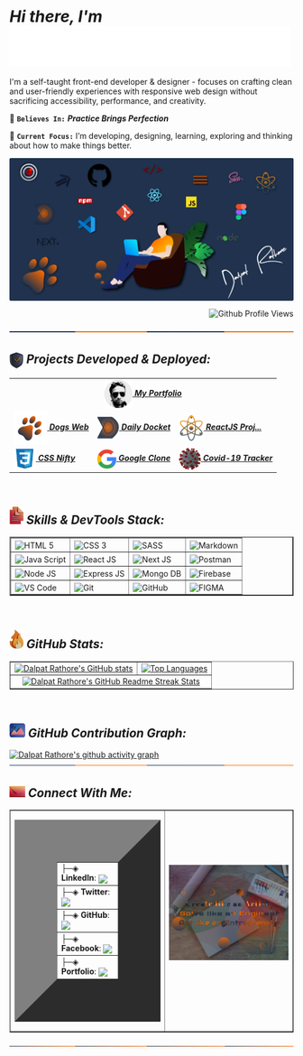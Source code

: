 <h1><i>Hi there,  I'm  <img align="center" alt="Dalpat Rathore" width="500" src="https://github.com/DalpatRathore/dalpatrathore/blob/main/assets/images/myname.gif"> </i> </h1>
<!-- <h1><i>Hi there,  I'm Dalpat Rathore</i></h1> -->

I'm a self-taught front-end developer & designer - focuses on crafting clean and user-friendly experiences with responsive web design without sacrificing accessibility, performance, and creativity.

📌 **`Believes In:`** <strong> *Practice Brings Perfection* </strong>

🎯 **`Current Focus:`** I’m developing, designing, learning, exploring and thinking about how to make things better.

<img align="center" alt="Programmer" src="https://github.com/DalpatRathore/dalpatrathore/blob/main/assets/images/heroImg.webp">
<p align="right"> <img src="https://komarev.com/ghpvc/?username=dalpatrathore&color=001d3d&style=plastic&label=Github+Profile+Views" alt="Github Profile Views" /> </p>
<img align="center" alt="line" src="https://github.com/DalpatRathore/dalpatrathore/blob/main/assets/images/line-1.svg">
<br>

<h2> <img align="top" width="25" src="https://github.com/DalpatRathore/dalpatrathore/blob/main/assets/icons/icon-projects.png" /> <i> Projects Developed & Deployed:</i></h2>

<table border="0">
  <tr>
  
   <td align='center' colspan="3">
      <a href="https://dalpatrathoredev.web.app">
          <img align="center" alt="dalpat rathore" width="50" src="https://github.com/DalpatRathore/dalpatrathore/blob/main/assets/images/dalpatrathore.png" />
             <strong><i>My Portfolio</i></strong>
     </a>
   </td>
 </tr>
  <tr>
    
   <td align='left' >
     <a href="https://dogsdetails.web.app/">
       <img align="center" alt="dogs web" width="60" src="https://github.com/DalpatRathore/dalpatrathore/blob/main/assets/images/dogsweb.png" />
          <strong><i>Dogs Web</i></strong>
    </a>
  </td> 
   <td align='left'>
     <a href="https://dailydocket.web.app/">
        <img align="center" alt="daily docket" width="40" src="https://github.com/DalpatRathore/dalpatrathore/blob/main/assets/images/dailydocket.png" />
             <strong><i>Daily Docket</i></strong>
    </a>
   </td>
    
   <td align='left'>
     <a href="https://react15proj.web.app">
         <img align="center" alt="react 15 projects" width="45" src="https://github.com/DalpatRathore/dalpatrathore/blob/main/assets/images/react15proj.png" />
               <strong><i>ReactJS Proj...</i></strong>
    </a>    
  </td>    
  </tr>
 
  <tr>
  

  <td align='left' >
      <a href="https://cssniftychallenges.netlify.app/">
        <img align="center" alt="CSS Nifty Challenges" width="40" src="https://github.com/DalpatRathore/dalpatrathore/blob/main/assets/icons/css-icon.svg" />
        <strong><i>CSS Nifty</i></strong>
      </a>
        
   </td> 
 
  <td align='left'>
       <a href="https://cloneapp111.web.app/">
        <img align="center"  alt="Google Clone" width="35" src="https://github.com/DalpatRathore/dalpatrathore/blob/main/assets/images/googleclone.png" />
                <strong><i>Google Clone</i></strong>
    </a>
  </td>
    
 <td align='left' >
      <a href="https://covid19tracks.web.app/">
        <img align="center" alt="Covid-19 Tracker" width="40" src="https://github.com/DalpatRathore/dalpatrathore/blob/main/assets/images/covid19.png" />
        <strong><i>Covid-19 Tracker</i></strong>
      </a>
        
   </td>
   
 </tr>
 

</table>
<br>

<h2><img width="25" src="https://github.com/DalpatRathore/dalpatrathore/blob/main/assets/icons/icon-skills.png" /><i> Skills & DevTools Stack:</i></h2>

<table border="2">
<tr>
   <td align='left' >
       <img width="100" align="center" src="https://img.shields.io/badge/HTML 5-1d3461?style=flat&logo=html5&logoColor=E34F26" alt="HTML 5">
    </td>
   <td align='left' >
       <img width="100" align="center" src="https://img.shields.io/badge/CSS 3-1d3461?style=flat&logo=css3&logoColor=1572B6" alt="CSS 3">
    </td>
   <td align='left' >
       <img width="100" align="center" src="https://img.shields.io/badge/SASS-1d3461?style=flat&logo=sass&logoColor=CC6699" alt="SASS">
    </td>
     
   <td align='left' >
       <img width="150" align="center" src="https://img.shields.io/badge/MARKDOWN-1d3461?style=flat&logo=markdown&logoColor=000000" alt="Markdown">
    </td>
  
</tr>
<tr>
   <td align='left' >
       <img width="140" align="center" src="https://img.shields.io/badge/JAVASCRIPT-1d3461?style=flat&logo=javascript&logoColor=F7DF1E" alt="Java Script">
    </td>
   <td align='left' >
       <img width="120" align="center" src="https://img.shields.io/badge/REACT JS-1d3461?style=flat&logo=react&logoColor=61DAFB" alt="React JS">
    </td>
   <td align='left' >
       <img width="110" align="center" src="https://img.shields.io/badge/NEXT JS-1d3461?style=flat&logo=next.js&logoColor=000000" alt="Next JS">
    </td>
   <td align='left' >
       <img width="120" align="center" src="https://img.shields.io/badge/POSTMAN-1d3461?style=flat&logo=postman&logoColor=FF6C37" alt="Postman">
    </td>
       
  
</tr>
<tr>
   <td align='left' >
       <img width="120" align="center" src="https://img.shields.io/badge/NODE JS-1d3461?style=flat&logo=node.js&logoColor=339933" alt="Node JS">
    </td>
   <td align='left' >
       <img width="120" align="center" src="https://img.shields.io/badge/EPRESS JS-1d3461?style=flat&logo=express&logoColor=000000" alt="Express JS">
    </td>
   <td align='left' >
       <img width="130" align="center" src="https://img.shields.io/badge/MONGO DB-1d3461?style=flat&logo=mongodb&logoColor=47A248" alt="Mongo DB">
    </td>
   <td align='left' >
       <img width="120" align="center" src="https://img.shields.io/badge/FIREBASE-1d3461?style=flat&logo=firebase&logoColor=FFCA28" alt="Firebase">
    </td> 
</tr>
<tr>
   <td align='left' >
       <img width="120" align="center" src="https://img.shields.io/badge/VS CODE-1d3461?style=flat&logo=visualstudiocode&logoColor=007ACC" alt="VS Code">
    </td>
     <td align='left' >
       <img width="85" align="center" src="https://img.shields.io/badge/GIT-1d3461?style=flat&logo=git&logoColor=F05032" alt="Git">
    </td>
     <td align='left' >
       <img width="120" align="center" src="https://img.shields.io/badge/GITHUB-1d3461?style=flat&logo=github&logoColor=181717" alt="GitHub">
    </td>
     <td align='left' >
       <img width="100" align="center" src="https://img.shields.io/badge/FIGMA-1d3461?style=flat&logo=figma&logoColor=F24E1E" alt="FIGMA">
    </td> 
  
 
</tr>


</table>
<br>

<h2> <img width="25" src="https://github.com/DalpatRathore/dalpatrathore/blob/main/assets/icons/icon-stats.png" /><i> GitHub Stats:</i></h2>

<table border="1">
  <tr>
    <td valign="top"><a href="https://github.com/anuraghazra/github-readme-stats"> <img src="https://github-readme-stats.vercel.app/api?username=DalpatRathore&count_private=true&show_icons=true&icon_color=FFA500&title_color=f4791f&bg_color=0,03071e,0F2027,03071e&text_color=abcdef&border_radius=10" alt ="Dalpat Rathore's GitHub stats"/></td> </a>
    <td valign="top"> <a href="https://github.com/anuraghazra/github-readme-stats"> <img src="https://github-readme-stats.vercel.app/api/top-langs/?username=DalpatRathore&layout=compact&langs_count=10&hide_border=true" alt ="Top Languages"/></td>
    </a>
  </tr>
   <tr>
    <td colspan="2" align="center"> <a href="https://git.io/streak-stats"> <img src="http://github-readme-streak-stats.herokuapp.com?user=dalpatrathore&hide_border=true&background=f6f8fa&stroke=001427&ring=e36414&fire=e36414&currStreakNum=03045e&sideNums=03045e&currStreakLabel=03045e&sideLabels=240046&dates=fb5607&date_format=j%20M%5B%20Y%5D" alt ="Dalpat Rathore's GitHub Readme Streak Stats"/> </a>  </td> 
    
  </tr>
</table>
<br>


<h2><img width="28" src="https://github.com/DalpatRathore/dalpatrathore/blob/main/assets/icons/icon-graph.png" /><i> GitHub Contribution Graph:</i></h2>

[![Dalpat Rathore's github activity graph](https://activity-graph.herokuapp.com/graph?username=DalpatRathore&theme=rogue&line=f4791f&point=461220)](https://github.com/ashutosh00710/github-readme-activity-graph)
<img align="center" alt="line" src="https://github.com/DalpatRathore/dalpatrathore/blob/main/assets/images/line-1.svg">

<h2><img width="28" src="https://github.com/DalpatRathore/dalpatrathore/blob/main/assets/icons/icon-contact.png" /><i> Connect With Me:</i></h2>

<table border="1">
  <tr>
    <td>
      <table border="75">
<tr>
  <td>
    ├─◈ <strong>LinkedIn</strong>: <a href="https://linkedin.com/in/dalpatrathore"> <img align="center" src="https://img.shields.io/badge/dalpatrathore-0077B5?style=plastic&logo=linkedin&logoColor=white"></a>
  </td>
  
   </tr>
  <tr>
  <td>
     ├─◈ <strong>Twitter</strong>: <a href="https://twitter.com/ingenuity_brain"> <img align="center" src="https://img.shields.io/badge/@ingenuity_brain-1DA1F2?style=plastic&logo=twitter&logoColor=white"></a> 
    
  </td>
   </tr> <tr>
 <td>
   ├─◈ <strong>GitHub</strong>: <a href="https://github.com/dalpatrathore"> <img align="center" src="https://img.shields.io/badge/dalpatrathore-100000?style=plastic&logo=github&logoColor=white"></a>    
  </td>
   </tr> 
  <tr>
  <td>
      ├─◈ <strong>Facebook</strong>: <a href="https://facebook.com/dalpat.rathore"> <img align="center" src="https://img.shields.io/badge/dalpatrathore-1877F2?style=plastic&logo=facebook&logoColor=white"></a> 
  </td>
   </tr>
  <tr>
  <td>
      ├─◈ <strong>Portfolio</strong>: <a href="https://dalpatrathoredev.web.app/"> <img align="center" src="https://img.shields.io/badge/Dalpat Rathore-1d3461?style=plastic&logo=About.me&logoColor=orange"></a> 
  </td>
   </tr>
</table>
    </td>
     <td>
    <table>
     <img align="center" alt="art image" src="https://github.com/DalpatRathore/dalpatrathore/blob/main/assets/images/art-img.png">
         
   </table>
       </td>
   </tr>
  </table>
<img align="center" alt="line" src="https://github.com/DalpatRathore/dalpatrathore/blob/main/assets/images/line-2.svg">